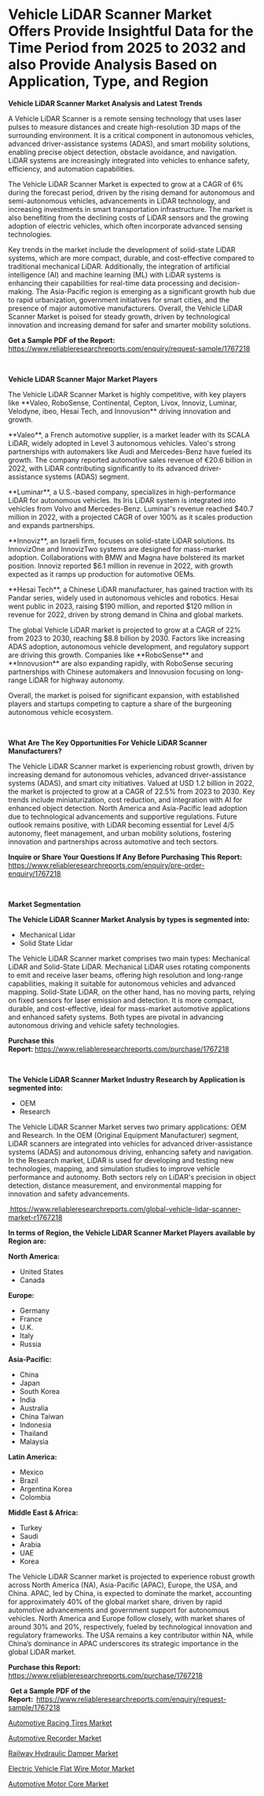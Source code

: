 <p><h1>Vehicle LiDAR Scanner Market Offers Provide Insightful Data for the Time Period from 2025 to 2032 and also Provide Analysis Based on Application, Type, and Region</h1></p><p><strong>Vehicle LiDAR Scanner Market Analysis and Latest Trends</strong></p>
<p><p>A Vehicle LiDAR Scanner is a remote sensing technology that uses laser pulses to measure distances and create high-resolution 3D maps of the surrounding environment. It is a critical component in autonomous vehicles, advanced driver-assistance systems (ADAS), and smart mobility solutions, enabling precise object detection, obstacle avoidance, and navigation. LiDAR systems are increasingly integrated into vehicles to enhance safety, efficiency, and automation capabilities.</p><p>The Vehicle LiDAR Scanner Market is expected to grow at a CAGR of 6% during the forecast period, driven by the rising demand for autonomous and semi-autonomous vehicles, advancements in LiDAR technology, and increasing investments in smart transportation infrastructure. The market is also benefiting from the declining costs of LiDAR sensors and the growing adoption of electric vehicles, which often incorporate advanced sensing technologies.</p><p>Key trends in the market include the development of solid-state LiDAR systems, which are more compact, durable, and cost-effective compared to traditional mechanical LiDAR. Additionally, the integration of artificial intelligence (AI) and machine learning (ML) with LiDAR systems is enhancing their capabilities for real-time data processing and decision-making. The Asia-Pacific region is emerging as a significant growth hub due to rapid urbanization, government initiatives for smart cities, and the presence of major automotive manufacturers. Overall, the Vehicle LiDAR Scanner Market is poised for steady growth, driven by technological innovation and increasing demand for safer and smarter mobility solutions.</p></p>
<p><strong>Get a Sample PDF of the Report:&nbsp;</strong> <a href="https://www.reliableresearchreports.com/enquiry/request-sample/1767218?utm_campaign=34&utm_medium=2&utm_source=Github&utm_content=ia&utm_term=23012025&utm_id=vehicle-lidar-scanner">https://www.reliableresearchreports.com/enquiry/request-sample/1767218</a></p>
<p>&nbsp;</p>
<p><strong>Vehicle LiDAR Scanner Major Market Players</strong></p>
<p><p>The Vehicle LiDAR Scanner Market is highly competitive, with key players like **Valeo, RoboSense, Continental, Cepton, Livox, Innoviz, Luminar, Velodyne, ibeo, Hesai Tech, and Innovusion** driving innovation and growth. </p><p>**Valeo**, a French automotive supplier, is a market leader with its SCALA LiDAR, widely adopted in Level 3 autonomous vehicles. Valeo's strong partnerships with automakers like Audi and Mercedes-Benz have fueled its growth. The company reported automotive sales revenue of €20.6 billion in 2022, with LiDAR contributing significantly to its advanced driver-assistance systems (ADAS) segment.</p><p>**Luminar**, a U.S.-based company, specializes in high-performance LiDAR for autonomous vehicles. Its Iris LiDAR system is integrated into vehicles from Volvo and Mercedes-Benz. Luminar's revenue reached $40.7 million in 2022, with a projected CAGR of over 100% as it scales production and expands partnerships.</p><p>**Innoviz**, an Israeli firm, focuses on solid-state LiDAR solutions. Its InnovizOne and InnovizTwo systems are designed for mass-market adoption. Collaborations with BMW and Magna have bolstered its market position. Innoviz reported $6.1 million in revenue in 2022, with growth expected as it ramps up production for automotive OEMs.</p><p>**Hesai Tech**, a Chinese LiDAR manufacturer, has gained traction with its Pandar series, widely used in autonomous vehicles and robotics. Hesai went public in 2023, raising $190 million, and reported $120 million in revenue for 2022, driven by strong demand in China and global markets.</p><p>The global Vehicle LiDAR market is projected to grow at a CAGR of 22% from 2023 to 2030, reaching $8.8 billion by 2030. Factors like increasing ADAS adoption, autonomous vehicle development, and regulatory support are driving this growth. Companies like **RoboSense** and **Innovusion** are also expanding rapidly, with RoboSense securing partnerships with Chinese automakers and Innovusion focusing on long-range LiDAR for highway autonomy. </p><p>Overall, the market is poised for significant expansion, with established players and startups competing to capture a share of the burgeoning autonomous vehicle ecosystem.</p></p>
<p>&nbsp;</p>
<p><strong>What Are The Key Opportunities For Vehicle LiDAR Scanner Manufacturers?</strong></p>
<p><p>The Vehicle LiDAR Scanner market is experiencing robust growth, driven by increasing demand for autonomous vehicles, advanced driver-assistance systems (ADAS), and smart city initiatives. Valued at USD 1.2 billion in 2022, the market is projected to grow at a CAGR of 22.5% from 2023 to 2030. Key trends include miniaturization, cost reduction, and integration with AI for enhanced object detection. North America and Asia-Pacific lead adoption due to technological advancements and supportive regulations. Future outlook remains positive, with LiDAR becoming essential for Level 4/5 autonomy, fleet management, and urban mobility solutions, fostering innovation and partnerships across automotive and tech sectors.</p></p>
<p><strong>Inquire or Share Your Questions If Any Before Purchasing This Report:</strong> <a href="https://www.reliableresearchreports.com/enquiry/pre-order-enquiry/1767218?utm_campaign=34&utm_medium=2&utm_source=Github&utm_content=ia&utm_term=23012025&utm_id=vehicle-lidar-scanner">https://www.reliableresearchreports.com/enquiry/pre-order-enquiry/1767218</a></p>
<p>&nbsp;</p>
<p><strong>Market Segmentation</strong></p>
<p><strong>The Vehicle LiDAR Scanner Market Analysis by types is segmented into:</strong></p>
<p><ul><li>Mechanical Lidar</li><li>Solid State Lidar</li></ul></p>
<p><p>The Vehicle LiDAR Scanner market comprises two main types: Mechanical LiDAR and Solid-State LiDAR. Mechanical LiDAR uses rotating components to emit and receive laser beams, offering high resolution and long-range capabilities, making it suitable for autonomous vehicles and advanced mapping. Solid-State LiDAR, on the other hand, has no moving parts, relying on fixed sensors for laser emission and detection. It is more compact, durable, and cost-effective, ideal for mass-market automotive applications and enhanced safety systems. Both types are pivotal in advancing autonomous driving and vehicle safety technologies.</p></p>
<p><strong>Purchase this Report:&nbsp;</strong><a href="https://www.reliableresearchreports.com/purchase/1767218?utm_campaign=34&utm_medium=2&utm_source=Github&utm_content=ia&utm_term=23012025&utm_id=vehicle-lidar-scanner">https://www.reliableresearchreports.com/purchase/1767218</a></p>
<p>&nbsp;</p>
<p><strong>The Vehicle LiDAR Scanner Market Industry Research by Application is segmented into:</strong></p>
<p><ul><li>OEM</li><li>Research</li></ul></p>
<p><p>The Vehicle LiDAR Scanner Market serves two primary applications: OEM and Research. In the OEM (Original Equipment Manufacturer) segment, LiDAR scanners are integrated into vehicles for advanced driver-assistance systems (ADAS) and autonomous driving, enhancing safety and navigation. In the Research market, LiDAR is used for developing and testing new technologies, mapping, and simulation studies to improve vehicle performance and autonomy. Both sectors rely on LiDAR's precision in object detection, distance measurement, and environmental mapping for innovation and safety advancements.</p></p>
<p><a href="https://www.reliableresearchreports.com/global-vehicle-lidar-scanner-market-r1767218?utm_campaign=34&utm_medium=2&utm_source=Github&utm_content=ia&utm_term=23012025&utm_id=vehicle-lidar-scanner">&nbsp;https://www.reliableresearchreports.com/global-vehicle-lidar-scanner-market-r1767218</a></p>
<p><strong>In terms of Region, the Vehicle LiDAR Scanner Market Players available by Region are:</strong></p>
<p>
    <p> <strong> North America: </strong>
        <ul>
            <li>United States</li>
            <li>Canada</li>
        </ul>
        </p> 
    <p> <strong> Europe: </strong>
        <ul>
            <li>Germany</li>
            <li>France</li>
            <li>U.K.</li>
            <li>Italy</li>
            <li>Russia</li>
        </ul>
        </p> 
    <p> <strong> Asia-Pacific: </strong>
        <ul>
            <li>China</li>
            <li>Japan</li>
            <li>South Korea</li>
            <li>India</li>
            <li>Australia</li>
            <li>China Taiwan</li>
            <li>Indonesia</li>
            <li>Thailand</li>
            <li>Malaysia</li>
        </ul>
        </p> 
    <p> <strong> Latin America: </strong>
        <ul>
            <li>Mexico</li>
            <li>Brazil</li>
            <li>Argentina Korea</li>
            <li>Colombia</li>
        </ul>
        </p> 
    <p> <strong> Middle East & Africa: </strong>
        <ul>
            <li>Turkey</li>
            <li>Saudi</li>
            <li>Arabia</li>
            <li>UAE</li>
            <li>Korea</li>
        </ul>
    </p>
    </p>
<p><p>The Vehicle LiDAR Scanner market is projected to experience robust growth across North America (NA), Asia-Pacific (APAC), Europe, the USA, and China. APAC, led by China, is expected to dominate the market, accounting for approximately 40% of the global market share, driven by rapid automotive advancements and government support for autonomous vehicles. North America and Europe follow closely, with market shares of around 30% and 20%, respectively, fueled by technological innovation and regulatory frameworks. The USA remains a key contributor within NA, while China’s dominance in APAC underscores its strategic importance in the global LiDAR market.</p></p>
<p><strong>Purchase this Report: </strong><a href="https://www.reliableresearchreports.com/purchase/1767218?utm_campaign=34&utm_medium=2&utm_source=Github&utm_content=ia&utm_term=23012025&utm_id=vehicle-lidar-scanner">https://www.reliableresearchreports.com/purchase/1767218</a></p>
<p>&nbsp;<strong>Get a Sample PDF of the Report:&nbsp;&nbsp;</strong><a href="https://www.reliableresearchreports.com/enquiry/request-sample/1767218?utm_campaign=34&utm_medium=2&utm_source=Github&utm_content=ia&utm_term=23012025&utm_id=vehicle-lidar-scanner">https://www.reliableresearchreports.com/enquiry/request-sample/1767218</a></p>
<p><strong></strong></p>
<p><p><a href="https://github.com/lindaopodray/Market-Research-Report-List-1/blob/main/automotive-racing-tires-market.md?utm_campaign=34&utm_medium=2&utm_source=Github&utm_content=ia&utm_term=23012025&utm_id=vehicle-lidar-scanner">Automotive Racing Tires Market</a></p><p><a href="https://github.com/XavierTyler76/Market-Research-Report-List-1/blob/main/automotive-recorder-market.md?utm_campaign=34&utm_medium=2&utm_source=Github&utm_content=ia&utm_term=23012025&utm_id=vehicle-lidar-scanner">Automotive Recorder Market</a></p><p><a href="https://github.com/flnordan65e0/Market-Research-Report-List-1/blob/main/railway-hydraulic-damper-market.md?utm_campaign=34&utm_medium=2&utm_source=Github&utm_content=ia&utm_term=23012025&utm_id=vehicle-lidar-scanner">Railway Hydraulic Damper Market</a></p><p><a href="https://github.com/rodinayygacklezi/Market-Research-Report-List-1/blob/main/electric-vehicle-flat-wire-motor-market.md?utm_campaign=34&utm_medium=2&utm_source=Github&utm_content=ia&utm_term=23012025&utm_id=vehicle-lidar-scanner">Electric Vehicle Flat Wire Motor Market</a></p><p><a href="https://github.com/OlenFleming68/Market-Research-Report-List-1/blob/main/automotive-motor-core-market.md?utm_campaign=34&utm_medium=2&utm_source=Github&utm_content=ia&utm_term=23012025&utm_id=vehicle-lidar-scanner">Automotive Motor Core Market</a></p></p>